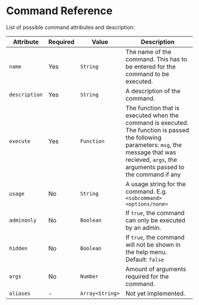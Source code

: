 # Command Reference

List of possible command attributes and description:

Attribute | Required | Value | Description
--- | --- | --- | ---
`name` | Yes | `String` | The name of the command. This has to be entered for the command to be executed.
`description` | Yes | `String` | A description of the command.
`execute` | Yes | `Function` | The function that is executed when the command is executed. The function is passed the following parameters: `msg`, the message that was recieved, `args`, the arguments passed to the command if any
`usage` | No | `String` | A usage string for the command. E.g. `<subcommand> <options/none>`
`adminonly` | No | `Boolean` | If `true`, the command can only be executed by an admin.
`hidden` | No | `Boolean` | If `true`, the command will not be shown in the help menu.	Default: `false`
`args` | No | `Number` | Amount of arguments required for the command.
`aliases` | - | `Array<String>` | Not yet implemented.